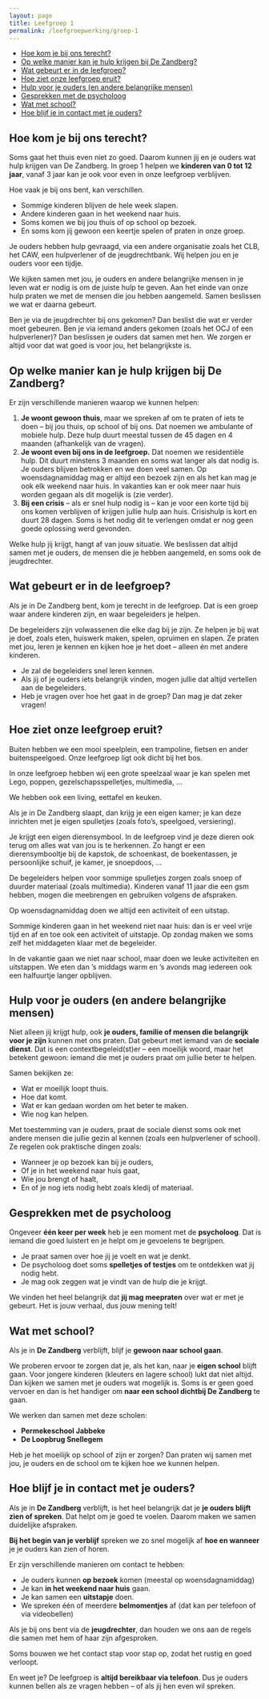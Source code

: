 ```yaml
---
layout: page
title: Leefgroep 1
permalink: /leefgroepwerking/groep-1
---
```


- [Hoe kom je bij ons terecht?](#hoe-kom-je-bij-ons-terecht)
- [Op welke manier kan je hulp krijgen bij De Zandberg?](#op-welke-manier-kan-je-hulp-krijgen-bij-de-zandberg)
- [Wat gebeurt er in de leefgroep?](#wat-gebeurt-er-in-de-leefgroep)
- [Hoe ziet onze leefgroep eruit?](#hoe-ziet-onze-leefgroep-eruit)
- [Hulp voor je ouders (en andere belangrijke mensen)](#hulp-voor-je-ouders-en-andere-belangrijke-mensen)
- [Gesprekken met de psycholoog](#gesprekken-met-de-psycholoog)
- [Wat met school?](#wat-met-school)
- [Hoe blijf je in contact met je ouders?](#hoe-blijf-je-in-contact-met-je-ouders)

## Hoe kom je bij ons terecht?

Soms gaat het thuis even niet zo goed. Daarom kunnen jij en je ouders wat hulp krijgen van De Zandberg. In groep 1 helpen we **kinderen van 0 tot 12 jaar**, vanaf 3 jaar kan je ook voor even in onze leefgroep verblijven.

Hoe vaak je bij ons bent, kan verschillen.

- Sommige kinderen blijven de hele week slapen.
- Andere kinderen gaan in het weekend naar huis.
- Soms komen we bij jou thuis of op school op bezoek.
- En soms kom jij gewoon een keertje spelen of praten in onze groep.

Je ouders hebben hulp gevraagd, via een andere organisatie zoals het CLB, het CAW, een hulpverlener of de jeugdrechtbank. Wij helpen jou en je ouders voor een tijdje.

We kijken samen met jou, je ouders en andere belangrijke mensen in je leven wat er nodig is om de juiste hulp te geven. Aan het einde van onze hulp praten we met de mensen die jou hebben aangemeld. Samen beslissen we wat er daarna gebeurt.

Ben je via de jeugdrechter bij ons gekomen? Dan beslist die wat er verder moet gebeuren. Ben je via iemand anders gekomen (zoals het OCJ of een hulpverlener)? Dan beslissen je ouders dat samen met hen. We zorgen er altijd voor dat wat goed is voor jou, het belangrijkste is.

## Op welke manier kan je hulp krijgen bij De Zandberg?

Er zijn verschillende manieren waarop we kunnen helpen:

1. **Je woont gewoon thuis**, maar we spreken af om te praten of iets te doen – bij jou thuis, op school of bij ons. Dat noemen we ambulante of mobiele hulp. Deze hulp duurt meestal tussen de 45 dagen en 4 maanden (afhankelijk van de vragen).
2. **Je woont even bij ons in de leefgroep.** Dat noemen we residentiële hulp. Dit duurt minstens 3 maanden en soms wat langer als dat nodig is. Je ouders blijven betrokken en we doen veel samen. Op woensdagnamiddag mag er altijd een bezoek zijn en als het kan mag je ook elk weekend naar huis. In vakanties kan er ook meer naar huis worden gegaan als dit mogelijk is (zie verder).
3. **Bij een crisis** – als er snel hulp nodig is – kan je voor een korte tijd bij ons komen verblijven of krijgen jullie hulp aan huis. Crisishulp is kort en duurt 28 dagen. Soms is het nodig dit te verlengen omdat er nog geen goede oplossing werd gevonden.

Welke hulp jij krijgt, hangt af van jouw situatie. We beslissen dat altijd samen met je ouders, de mensen die je hebben aangemeld, en soms ook de jeugdrechter.

## Wat gebeurt er in de leefgroep?

Als je in De Zandberg bent, kom je terecht in de leefgroep. Dat is een groep waar andere kinderen zijn, en waar begeleiders je helpen.

De begeleiders zijn volwassenen die elke dag bij je zijn. Ze helpen je bij wat je doet, zoals eten, huiswerk maken, spelen, opruimen en slapen. Ze praten met jou, leren je kennen en kijken hoe je het doet – alleen én met andere kinderen.

- Je zal de begeleiders snel leren kennen.
- Als jij of je ouders iets belangrijk vinden, mogen jullie dat altijd vertellen aan de begeleiders.
- Heb je vragen over hoe het gaat in de groep? Dan mag je dat zeker vragen!

## Hoe ziet onze leefgroep eruit?

Buiten hebben we een mooi speelplein, een trampoline, fietsen en ander buitenspeelgoed. Onze leefgroep ligt ook dicht bij het bos.

In onze leefgroep hebben wij een grote speelzaal waar je kan spelen met Lego, poppen, gezelschapsspelletjes, multimedia, …

We hebben ook een living, eettafel en keuken.

Als je in De Zandberg slaapt, dan krijg je een eigen kamer; je kan deze inrichten met je eigen spulletjes (zoals foto’s, speelgoed, versiering).

Je krijgt een eigen dierensymbool. In de leefgroep vind je deze dieren ook terug om alles wat van jou is te herkennen. Zo hangt er een dierensymbooltje bij de kapstok, de schoenkast, de boekentassen, je persoonlijke schuif, je kamer, je snoepdoos, ...

De begeleiders helpen voor sommige spulletjes zorgen zoals snoep of duurder materiaal (zoals multimedia). Kinderen vanaf 11 jaar die een gsm hebben, mogen die meebrengen en gebruiken volgens de afspraken.

Op woensdagnamiddag doen we altijd een activiteit of een uitstap.

Sommige kinderen gaan in het weekend niet naar huis: dan is er veel vrije tijd en af en toe ook een activiteit of uitstapje. Op zondag maken we soms zelf het middageten klaar met de begeleider.

In de vakantie gaan we niet naar school, maar doen we leuke activiteiten en uitstappen. We eten dan ’s middags warm en ’s avonds mag iedereen ook een halfuurtje langer opblijven.

## Hulp voor je ouders (en andere belangrijke mensen)

Niet alleen jij krijgt hulp, ook **je ouders, familie of mensen die belangrijk voor je zijn** kunnen met ons praten. Dat gebeurt met iemand van de **sociale dienst**. Dat is een contextbegeleid(st)er – een moeilijk woord, maar het betekent gewoon: iemand die met je ouders praat om jullie beter te helpen.

Samen bekijken ze:

- Wat er moeilijk loopt thuis.
- Hoe dat komt.
- Wat er kan gedaan worden om het beter te maken.
- Wie nog kan helpen.

Met toestemming van je ouders, praat de sociale dienst soms ook met andere mensen die jullie gezin al kennen (zoals een hulpverlener of school). Ze regelen ook praktische dingen zoals:

- Wanneer je op bezoek kan bij je ouders,
- Of je in het weekend naar huis gaat,
- Wie jou brengt of haalt,
- En of je nog iets nodig hebt zoals kledij of materiaal.

## Gesprekken met de psycholoog

Ongeveer **één keer per week** heb je een moment met de **psycholoog**. Dat is iemand die goed luistert en je helpt om je gevoelens te begrijpen.

- Je praat samen over hoe jij je voelt en wat je denkt.
- De psycholoog doet soms **spelletjes of testjes** om te ontdekken wat jij nodig hebt.
- Je mag ook zeggen wat je vindt van de hulp die je krijgt.

We vinden het heel belangrijk dat **jij mag meepraten** over wat er met je gebeurt. Het is jouw verhaal, dus jouw mening telt!

## Wat met school?

Als je in **De Zandberg** verblijft, blijf je **gewoon naar school gaan**.

We proberen ervoor te zorgen dat je, als het kan, naar je **eigen school** blijft gaan.  Voor jongere kinderen (kleuters en lagere school) lukt dat niet altijd. Dan kijken we samen met je ouders wat mogelijk is. Soms is er geen goed vervoer en dan is het handiger om **naar een school dichtbij De Zandberg** te gaan.

We werken dan samen met deze scholen:

- **Permekeschool Jabbeke**
- **De Loopbrug Snellegem**

Heb je het moeilijk op school of zijn er zorgen? Dan praten wij samen met jou, je ouders en de school om te kijken hoe we kunnen helpen.

## Hoe blijf je in contact met je ouders?

Als je in **De Zandberg** verblijft, is het heel belangrijk dat je **je ouders blijft zien of spreken**. Dat helpt om je goed te voelen. Daarom maken we samen duidelijke afspraken.

**Bij het begin van je verblijf** spreken we zo snel mogelijk af **hoe en wanneer** je je ouders kan zien of horen.

Er zijn verschillende manieren om contact te hebben:

- Je ouders kunnen **op bezoek** komen (meestal op woensdagnamiddag)
- Je kan **in het weekend naar huis** gaan.
- Je kan samen een **uitstapje** doen.
- We spreken één of meerdere **belmomentjes** af (dat kan per telefoon of via videobellen)

Als je bij ons bent via de **jeugdrechter**, dan houden we ons aan de regels die samen met hem of haar zijn afgesproken.

Soms bouwen we het contact stap voor stap op, zodat het rustig en goed verloopt.

En weet je? De leefgroep is **altijd bereikbaar via telefoon**. Dus je ouders kunnen bellen als ze vragen hebben – of als jij hen even wil spreken.
